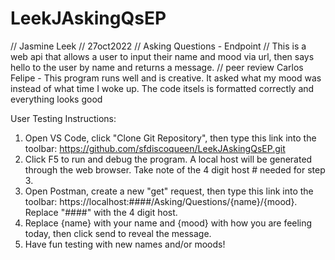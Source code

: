 # LeekJAskingQsEP
// Jasmine Leek
// 27oct2022
// Asking Questions - Endpoint
// This is a web api that allows a user to input their name and mood via url, then says hello to the user by name and returns a message.
// peer review Carlos Felipe - This program runs well and is creative. It asked what my mood was instead of what time I woke up. The code itsels is formatted correctly and everything looks good

User Testing Instructions:

1) Open VS Code, click "Clone Git Repository", then type this link into the toolbar: https://github.com/sfdiscoqueen/LeekJAskingQsEP.git
2) Click F5 to run and debug the program. A local host will be generated through the web browser. Take note of the 4 digit host # needed for step 3.
3) Open Postman, create a new "get" request, then type this link into the toolbar: https://localhost:####/Asking/Questions/{name}/{mood}. Replace "####" with the 4 digit host.
4) Replace {name} with your name and {mood} with how you are feeling today, then click send to reveal the message.
5) Have fun testing with new names and/or moods!
